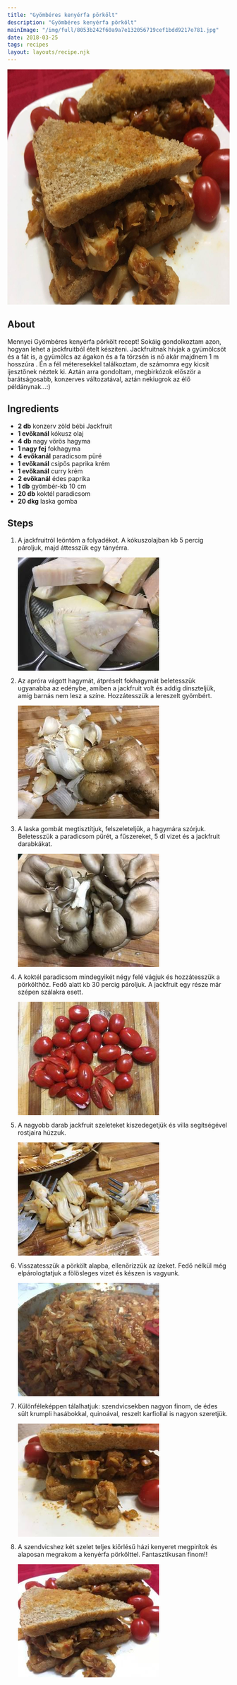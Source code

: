 ```yaml
---
title: "Gyömbéres kenyérfa pörkölt"
description: "Gyömbéres kenyérfa pörkölt"
mainImage: "/img/full/8053b242f60a9a7e132056719cef1bdd9217e781.jpg"
date: 2018-03-25
tags: recipes
layout: layouts/recipe.njk
---
```

                        
<p align="center"><a href="https://cookpad.com/hu/receptek/4647980-gyomberes-kenyerfa-porkolt" rel="Recipe source page"><img width="751" height="532" src="/img/full/8053b242f60a9a7e132056719cef1bdd9217e781.jpg"/></a></p>

## About
Mennyei Gyömbéres kenyérfa pörkölt recept! Sokáig gondolkoztam azon, hogyan lehet a jackfruitból ételt készíteni. Jackfruitnak hívjak a gyümölcsöt és a fát is, a gyümölcs az ágakon és a fa törzsén is nő akár majdnem 1 m hosszúra . Én a fél méteresekkel találkoztam, de számomra egy kicsit ijesztőnek néztek ki. Aztán arra gondoltam, megbirkózok először a barátságosabb, konzerves változatával, aztán nekiugrok az élő példánynak...:)

>  

## Ingredients
* **2 db** konzerv zöld bébi Jackfruit
* **1 evőkanál** kókusz olaj
* **4 db** nagy vörös hagyma
* **1 nagy fej** fokhagyma
* **4 evőkanál** paradicsom püré
* **1 evőkanál** csípős paprika krém
* **1 evőkanál** curry krém
* **2 evökanál** édes paprika
* **1 db** gyömbér-kb 10 cm
* **20 db** koktél paradicsom
* **20 dkg** laska gomba

## Steps

1. A jackfruitról leöntöm a folyadékot. A kókuszolajban kb 5 percig pároljuk, majd áttesszük egy tányérra.
 
    <p><img width="320" height="256" align="left" src="/img/full/c972f857466369e95126db351bbc4e457c344648.jpg"/></p><div style="clear: both"/>

2. Az apróra vágott hagymát, átpréselt fokhagymát beletesszük ugyanabba az edénybe, amiben a jackfruit volt és addig dinszteljük, amíg barnás nem lesz a színe. Hozzátesszük a lereszelt gyömbért.
 
    <p><img width="320" height="256" align="left" src="/img/full/c6815d45271c5dc3ef588cb8c8a531a413f1b1fd.jpg"/></p><div style="clear: both"/>

3. A laska gombát megtisztítjuk, felszeleteljük, a hagymára szórjuk. Beletesszük a paradicsom pürét, a fűszereket, 5 dl vizet és a jackfruit darabkákat.
 
    <p><img width="320" height="256" align="left" src="/img/full/6644920a6480378301322bc8f31920b1739ee264.jpg"/></p><div style="clear: both"/>

4. A koktél paradicsom mindegyikét négy felé vágjuk és hozzátesszük a pörkölthöz. Fedő alatt kb 30 percig pároljuk. A jackfruit egy része már szépen szálakra esett.
 
    <p><img width="320" height="256" align="left" src="/img/full/0106fac4a06f24ba0b146e313bc63735fa21e660.jpg"/></p><div style="clear: both"/>

5. A nagyobb darab jackfruit szeleteket kiszedegetjük és villa segítségével rostjaira húzzuk.
 
    <p><img width="320" height="256" align="left" src="/img/full/927351f3013ac13e11b8a243a2599795c9282cd3.jpg"/></p><div style="clear: both"/>

6. Visszatesszük a pörkölt alapba, ellenőrizzük az ízeket. Fedő nélkül még elpárologtatjuk a fölösleges vizet és készen is vagyunk.
 
    <p><img width="320" height="256" align="left" src="/img/full/942845cfaee6be54cf2fef3ddf8d9800a125a849.jpg"/></p><div style="clear: both"/>

7. Különféleképpen tálalhatjuk: szendvicsekben nagyon finom, de édes sült krumpli hasábokkal, quinoával, reszelt karfiollal is nagyon szeretjük.
 
    <p><img width="320" height="256" align="left" src="/img/full/82b6019ea6fc6b5f3adcfd0ca60c934cfb82094b.jpg"/></p><div style="clear: both"/>

8. A szendvicshez két szelet teljes kiőrlésű házi kenyeret megpirítok és alaposan megrakom a kenyérfa pörkölttel. Fantasztikusan finom!!
 
    <p><img width="320" height="256" align="left" src="/img/full/03b3f92c6fb3badce00a56d04eb79507665fd2b9.jpg"/></p><div style="clear: both"/>

